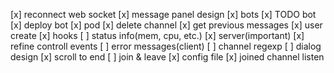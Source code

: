 [x] reconnect web socket
[x] message panel design
[x] bots
[x] TODO bot
[x] deploy bot
[x] pod
[x] delete channel
[x] get previous messages
[x] user create
[x] hooks
[ ] status info(mem, cpu, etc.)
[x] server(important)
[x] refine controll events
[ ] error messages(client)
[ ] channel regexp
[ ] dialog design
[x] scroll to end
[ ] join & leave
[x] config file
[x] joined channel listen
